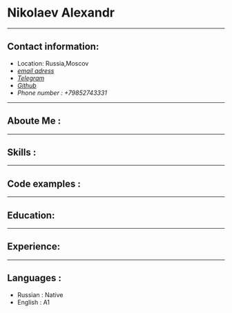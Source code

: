 # **Nikolaev Alexandr**
------------

## Contact information: ##

- Location: Russia,Moscov
- *[email adress](solomonsai90@gmail.com)*
- *[Telegram](https://t.me/Solomonsai)*
- *[Github](https://github.com/Solomonsai)*
- *Phone number : +79852743331*


---
## Aboute Me :
---
## Skills :
---
## Code examples :
---
## Education:
---
## Experience:
---
## Languages :
- Russian : Native
- English : A1